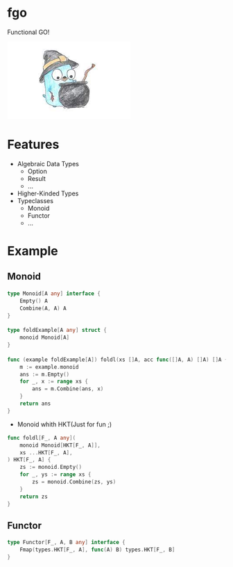 # fgo
Functional GO!

![cover](./cover.jpeg)

# Features
- Algebraic Data Types
  + Option
  + Result
  + ...
- Higher-Kinded Types
- Typeclasses
  + Monoid
  + Functor
  + ...


# Example
## Monoid
```go
type Monoid[A any] interface {
    Empty() A
    Combine(A, A) A
}

type foldExample[A any] struct {
    monoid Monoid[A]
}

func (example foldExample[A]) foldl(xs []A, acc func([]A, A) []A) []A {
    m := example.monoid
    ans := m.Empty()
    for _, x := range xs {
        ans = m.Combine(ans, x)
    }
    return ans
}
```
- Monoid whith HKT(Just for fun ;)
```go
func foldl[F_, A any](
    monoid Monoid[HKT[F_, A]],
    xs ...HKT[F_, A],
) HKT[F_, A] {
    zs := monoid.Empty()
    for _, ys := range xs {
	    zs = monoid.Combine(zs, ys)
    }
    return zs
}
```
## Functor
```go
type Functor[F_, A, B any] interface {
    Fmap(types.HKT[F_, A], func(A) B) types.HKT[F_, B]
}

```
